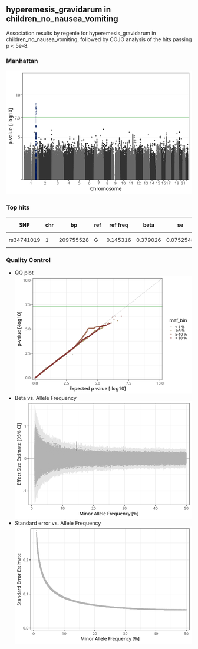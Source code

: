 ## hyperemesis_gravidarum in children_no_nausea_vomiting
Association results by regenie for hyperemesis_gravidarum in children_no_nausea_vomiting, followed by COJO analysis of the hits passing p < 5e-8.
### Manhattan
![](figures/pop_children_no_nausea_vomiting_pheno_hyperemesis_gravidarum_mh.png)
### Top hits
| SNP | chr | bp | ref | ref freq | beta | se | p | n | Ensembl | Phenoscanner | freq geno | b joint | b joint se | p joint | ld r |
| --- | --- | -- | --- | -------- | ---- | -- | - | - | ------- | ------------ | --------- | ------- | ---------- | ------- | ---- |
| rs34741019 | 1 | 209755528 | G | 0.145316 | 0.379026 | 0.0752548 | 4.7395e-07 | 55540.9 | [CAMK1G](ensembl/rs34741019.md) | No Results | 0.145379 | 0.379026 | 0.0752713 | 4.76691e-07 | 0 |
### Quality Control
- QQ plot
![](figures/pop_children_no_nausea_vomiting_pheno_hyperemesis_gravidarum_qq.png)
- Beta vs. Allele Frequency
![](figures/pop_children_no_nausea_vomiting_pheno_hyperemesis_gravidarum_beta_af.png)
- Standard error vs. Allele Frequency
![](figures/pop_children_no_nausea_vomiting_pheno_hyperemesis_gravidarum_se_af.png)
